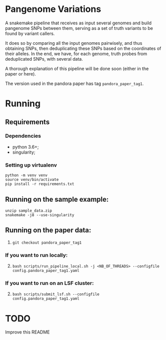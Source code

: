 # Pangenome Variations

A snakemake pipeline that receives as input several genomes and build pangenome SNPs between them, serving as a set of
truth variants to be found by variant callers.

It does so by comparing all the input genomes pairwisely, and thus obtaining SNPs, then deduplicating these SNPs based
on the coordinates of their alleles. In the end, we have, for each genome, truth probes from deduplicated SNPs, with
several data.

A thorough explanation of this pipeline will be done soon (either in the paper or here).

The version used in the pandora paper has tag `pandora_paper_tag1`.

# Running

## Requirements

### Dependencies

* python 3.6+;
* singularity;


### Setting up virtualenv
```
python -m venv venv
source venv/bin/activate
pip install -r requirements.txt
```

## Running on the sample example:
```
unzip sample_data.zip
snakemake -j8 --use-singularity
```

## Running on the paper data:

1. `git checkout pandora_paper_tag1`

### If you want to run locally:
2. `bash scripts/run_pipeline_local.sh -j <NB_OF_THREADS> --configfile config.pandora_paper_tag1.yaml`

### If you want to run on an LSF cluster:
2. `bash scripts/submit_lsf.sh --configfile config.pandora_paper_tag1.yaml`

# TODO

Improve this README
